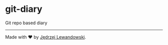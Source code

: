 # git-diary
Git repo based diary

---

Made with ❤️ by [Jędrzej Lewandowski](https://jedrzej.lewandowski.doctor/).
